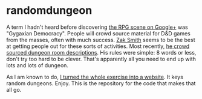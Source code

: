 randomdungeon
=============

A term I hadn't heard before discovering [the RPG scene on Google+][1] was "Gygaxian Democracy".
People will crowd source material for D&D games from the masses, often with much success.
[Zak Smith][zak] seems to be the best at getting people out for these sorts of activities.
Most recently, [he crowd sourced dungeon room descriptions][2]. His rules were simple: 8 words 
or less, don't try too hard to be clever. That's apparently all you need to end up with lots 
and lots of dungeon.

As I am known to do, [I turned the whole exercise into a website][3]. It keys random dungeons.
Enjoy. This is the repository for the code that makes that all go.

[zak]: http://dndwithpornstars.blogspot.ca/
[1]: /blog/google-plus/
[2]: http://dndwithpornstars.blogspot.ca/2014/02/stock-dungeon-with-rooms-that-dont-suck.html
[3]: http://dungeon.totalpartykill.ca/
